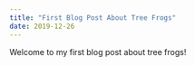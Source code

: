 ```yaml
---
title: "First Blog Post About Tree Frogs"
date: 2019-12-26
---
```


Welcome to my first blog post about tree frogs!
